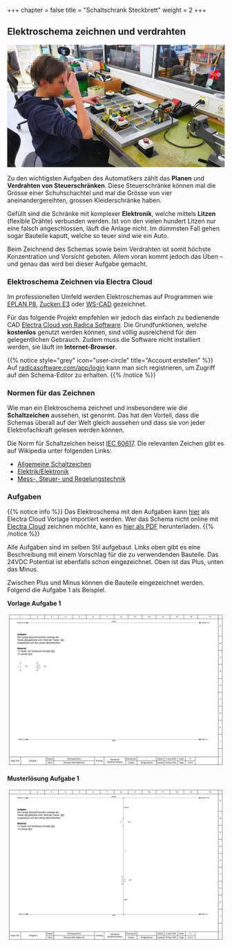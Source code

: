 +++
chapter = false
title = "Schaltschrank Steckbrett"
weight = 2
+++

## Elektroschema zeichnen und verdrahten

![Schnupperlehrling am Steckbrett](images/trial_apprenticeship_pinboard.de.png)

Zu den wichtigsten Aufgaben des Automatikers zählt das **Planen** und **Verdrahten von Steuerschränken**. Diese Steuerschränke können mal die Grösse einer Schuhschachtel und mal die Grösse von vier aneinandergereihten, grossen Kleiderschränke haben.

Gefüllt sind die Schränke mit komplexer **Elektronik**, welche mittels **Litzen** (flexible Drähte) verbunden werden. Ist von den vielen hundert Litzen nur eine falsch angeschlossen, läuft die Anlage nicht. Im dümmsten Fall gehen sogar Bauteile kaputt, welche so teuer sind wie ein Auto.

Beim Zeichnend des Schemas sowie beim Verdrahten ist somit höchste Konzentration und Vorsicht geboten. Allem voran kommt jedoch das Üben – und genau das wird bei dieser Aufgabe gemacht.

### Elektroschema Zeichnen via Electra Cloud

Im professionellen Umfeld werden Elektroschemas auf Programmen wie [EPLAN P8](https://www.eplan.com/), [Zucken E3](https://www.zuken.com/) oder [WS-CAD](https://www.wscad.com/) gezeichnet.

Für das folgende Projekt empfehlen wir jedoch das einfach zu bedienende CAD [Electra Cloud von Radica Software](https://radicasoftware.com/). Die Grundfunktionen, welche **kostenlos** genutzt werden können, sind völlig ausreichend für den gelegentlichen Gebrauch. Zudem muss die Software nicht installiert werden, sie läuft im **Internet-Browser**.

{{% notice style="grey" icon="user-circle" title="Account erstellen" %}}
Auf [radicasoftware.com/app/login](https://radicasoftware.com/app/login.php) kann man sich registrieren, um Zugriff auf den Schema-Editor zu erhalten.
{{% /notice %}}

### Normen für das Zeichnen

Wie man ein Elektroschema zeichnet und insbesondere wie die **Schaltzeichen** aussehen, ist genormt. Das hat den Vorteil, dass die Schemas überall auf der Welt gleich aussehen und dass sie von jeder Elektrofachkraft gelesen werden können.

Die Norm für Schaltzeichen heisst [IEC 60617](https://de.wikipedia.org/wiki/Schaltzeichen). Die relevanten Zeichen gibt es auf Wikipedia unter folgenden Links:

* [Allgemeine Schaltzeichen](https://de.wikipedia.org/wiki/Liste_der_Schaltzeichen)
* [Elektrik/Elektronik](https://de.wikipedia.org/wiki/Liste_der_Schaltzeichen_(Elektrik/Elektronik))
* [Mess-, Steuer- und Regelungstechnik](https://de.wikipedia.org/wiki/Liste_der_Schaltzeichen_(Mess-,_Steuer-_und_Regelungstechnik))

### Aufgaben

{{% notice info %}}
Das Elektroschema mit den Aufgaben kann [hier](https://radicasoftware.com/app/publish/-N3K8EXFBIiQDAMhzdRG/Steckbrett_Schaltschrankbau) als Electra Cloud Vorlage importiert werden. Wer das Schema nicht online mit [Electra Cloud](https://radicasoftware.com/) zeichnen möchte, kann es [hier als PDF](./docs/Steckbrett_Schaltschrankbau.de.pdf) herunterladen.
{{% /notice %}}

Alle Aufgaben sind im selben Stil aufgebaut. Links oben gibt es eine Beschreibung mit einem Vorschlag für die zu verwendenden Bauteile. Das 24VDC Potential ist ebenfalls schon eingezeichnet. Oben ist das Plus, unten das Minus.

Zwischen Plus und Minus können die Bauteile eingezeichnet werden. Folgend die Aufgabe 1 als Beispiel.

**Vorlage Aufgabe 1**

![Aufgabe 1 Vorlage](images/aufgabe-1.de.svg)

**Musterlösung Aufgabe 1**

![Aufgabe 1 Lösung](images/aufgabe-1_loesung.de.svg)
